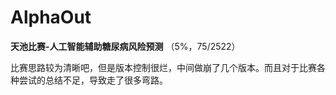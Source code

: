 # AlphaOut


__天池比赛-人工智能辅助糖尿病风险预测__ （5%，75/2522）

比赛思路较为清晰吧，但是版本控制很烂，中间做崩了几个版本。而且对于比赛各种尝试的总结不足，导致走了很多弯路。
